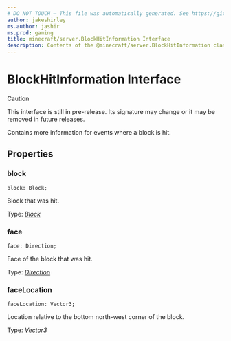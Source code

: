 ```yaml
---
# DO NOT TOUCH — This file was automatically generated. See https://github.com/mojang/minecraftapidocsgenerator to modify descriptions, examples, etc.
author: jakeshirley
ms.author: jashir
ms.prod: gaming
title: minecraft/server.BlockHitInformation Interface
description: Contents of the @minecraft/server.BlockHitInformation class.
---
```

# BlockHitInformation Interface

> [!CAUTION]
> This interface is still in pre-release.  Its signature may change or it may be removed in future releases.

Contains more information for events where a block is hit.

## Properties

### **block**
`block: Block;`

Block that was hit.

Type: [*Block*](Block.md)

### **face**
`face: Direction;`

Face of the block that was hit.

Type: [*Direction*](Direction.md)

### **faceLocation**
`faceLocation: Vector3;`

Location relative to the bottom north-west corner of the block.

Type: [*Vector3*](Vector3.md)
